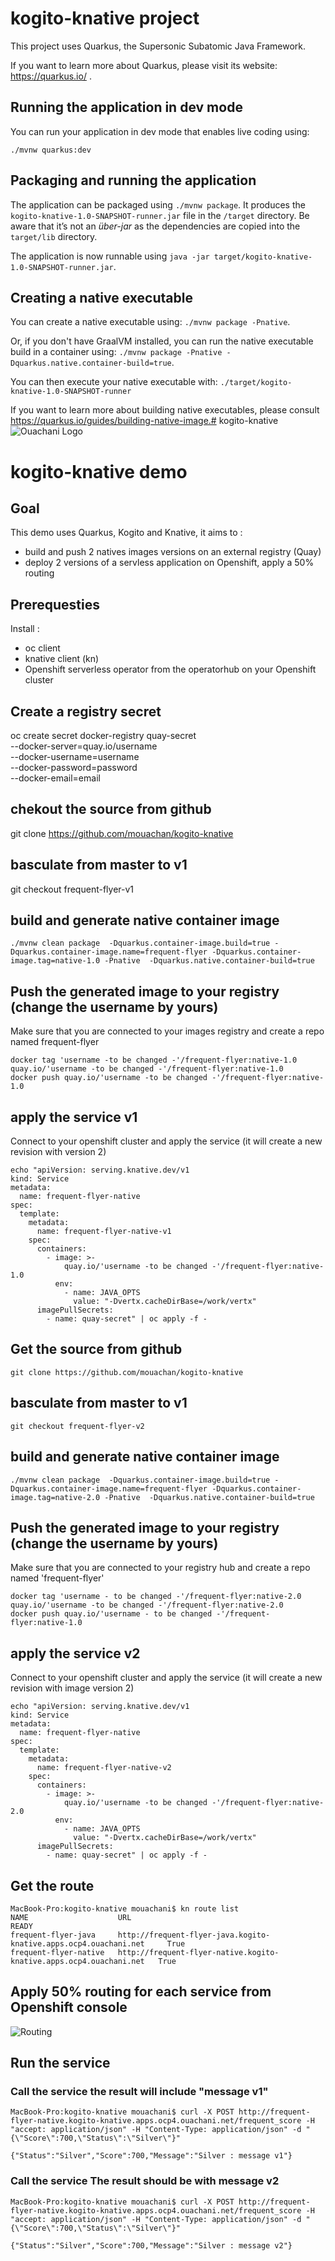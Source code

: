 # kogito-knative project

This project uses Quarkus, the Supersonic Subatomic Java Framework.

If you want to learn more about Quarkus, please visit its website: https://quarkus.io/ .

## Running the application in dev mode

You can run your application in dev mode that enables live coding using:
```
./mvnw quarkus:dev
```

## Packaging and running the application

The application can be packaged using `./mvnw package`.
It produces the `kogito-knative-1.0-SNAPSHOT-runner.jar` file in the `/target` directory.
Be aware that it’s not an _über-jar_ as the dependencies are copied into the `target/lib` directory.

The application is now runnable using `java -jar target/kogito-knative-1.0-SNAPSHOT-runner.jar`.

## Creating a native executable

You can create a native executable using: `./mvnw package -Pnative`.

Or, if you don't have GraalVM installed, you can run the native executable build in a container using: `./mvnw package -Pnative -Dquarkus.native.container-build=true`.

You can then execute your native executable with: `./target/kogito-knative-1.0-SNAPSHOT-runner`

If you want to learn more about building native executables, please consult https://quarkus.io/guides/building-native-image.# kogito-knative
![Ouachani Logo](/img/logo.png)
# kogito-knative demo

## Goal

This demo uses Quarkus, Kogito and Knative, it aims to : 
- build and push 2 natives images versions on an external registry (Quay) 
- deploy 2 versions of a servless application on Openshift, apply a 50% routing

## Prerequesties 
Install :
- oc client
- knative client (kn)
- Openshift serverless operator from the operatorhub on your Openshift cluster

## Create a registry secret
oc create secret docker-registry quay-secret \
    --docker-server=quay.io/username \
    --docker-username=username \
    --docker-password=password\
    --docker-email=email

## chekout the source from github
git clone https://github.com/mouachan/kogito-knative

## basculate from master to v1
git checkout frequent-flyer-v1

## build and generate native container image

```
./mvnw clean package  -Dquarkus.container-image.build=true -Dquarkus.container-image.name=frequent-flyer -Dquarkus.container-image.tag=native-1.0 -Pnative  -Dquarkus.native.container-build=true 

```

## Push the generated image to your registry (change the username by yours)

Make sure that you are connected to your images registry and create a repo named frequent-flyer
```
docker tag 'username -to be changed -'/frequent-flyer:native-1.0 quay.io/'username -to be changed -'/frequent-flyer:native-1.0
docker push quay.io/'username -to be changed -'/frequent-flyer:native-1.0
```

## apply the service v1

Connect to your openshift cluster and apply the service (it will create a new revision with version 2)
```
echo "apiVersion: serving.knative.dev/v1
kind: Service
metadata:
  name: frequent-flyer-native
spec:
  template:
    metadata:
      name: frequent-flyer-native-v1
    spec:
      containers:
        - image: >-
            quay.io/'username -to be changed -'/frequent-flyer:native-1.0
          env:
            - name: JAVA_OPTS
              value: "-Dvertx.cacheDirBase=/work/vertx"
      imagePullSecrets:
        - name: quay-secret" | oc apply -f -
```

## Get the source from github

```
git clone https://github.com/mouachan/kogito-knative
```

## basculate from master to v1

```
git checkout frequent-flyer-v2
```
## build and generate native container image
```
./mvnw clean package  -Dquarkus.container-image.build=true -Dquarkus.container-image.name=frequent-flyer -Dquarkus.container-image.tag=native-2.0 -Pnative  -Dquarkus.native.container-build=true 

```
## Push the generated image to your registry (change the username by yours)

Make sure that you are connected to your registry hub and create a repo named 'frequent-flyer'

```
docker tag 'username - to be changed -'/frequent-flyer:native-2.0 quay.io/'username -to be changed -'/frequent-flyer:native-2.0
docker push quay.io/'username - to be changed -'/frequent-flyer:native-1.0
```

## apply the service v2

Connect to your openshift cluster and apply the service (it will create a new revision with image version 2)

```
echo "apiVersion: serving.knative.dev/v1
kind: Service
metadata:
  name: frequent-flyer-native
spec:
  template:
    metadata:
      name: frequent-flyer-native-v2
    spec:
      containers:
        - image: >-
            quay.io/'username -to be changed -'/frequent-flyer:native-2.0
          env:
            - name: JAVA_OPTS
              value: "-Dvertx.cacheDirBase=/work/vertx"
      imagePullSecrets:
        - name: quay-secret" | oc apply -f -
```

## Get the route
```
MacBook-Pro:kogito-knative mouachani$ kn route list
NAME                    URL                                                                  READY
frequent-flyer-java     http://frequent-flyer-java.kogito-knative.apps.ocp4.ouachani.net     True
frequent-flyer-native   http://frequent-flyer-native.kogito-knative.apps.ocp4.ouachani.net   True 
```

## Apply 50% routing for each service from Openshift console 
![Routing](/img/routing.png)

## Run the service 
### Call the service the result will include "message v1"
```
MacBook-Pro:kogito-knative mouachani$ curl -X POST http://frequent-flyer-native.kogito-knative.apps.ocp4.ouachani.net/frequent_score -H "accept: application/json" -H "Content-Type: application/json" -d "{\"Score\":700,\"Status\":\"Silver\"}"

{"Status":"Silver","Score":700,"Message":"Silver : message v1"}
```

### Call the service The result should be with message v2
```
MacBook-Pro:kogito-knative mouachani$ curl -X POST http://frequent-flyer-native.kogito-knative.apps.ocp4.ouachani.net/frequent_score -H "accept: application/json" -H "Content-Type: application/json" -d "{\"Score\":700,\"Status\":\"Silver\"}"

{"Status":"Silver","Score":700,"Message":"Silver : message v2"}
```